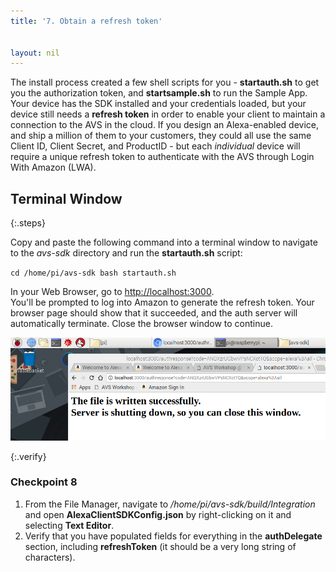 ```yaml
---
title: '7. Obtain a refresh token'


layout: nil
---
```

The install process created a few shell scripts for you - **startauth.sh** to get you the authorization token, and **startsample.sh** to run the Sample App.
Your device has the SDK installed and your credentials loaded, but your device still needs a **refresh token** in order to enable your client to maintain a connection to the AVS in the cloud.  If you design an Alexa-enabled device, and ship a million of them to your customers, they could all use the same Client ID, Client Secret, and ProductID - but each *individual* device will require a unique refresh token to authenticate with the AVS through Login With Amazon (LWA).

## Terminal Window
{:.steps}

Copy and paste the following command into a terminal window to navigate to the *avs-sdk* directory and run the **startauth.sh** script:

`cd /home/pi/avs-sdk
bash startauth.sh`

In your Web Browser, go to [http://localhost:3000](http://localhost:3000).  
You'll be prompted to log into Amazon to generate the refresh token.
Your browser page should show that it succeeded, and the auth server will automatically terminate.  Close the browser window to continue.

![refresh token success](../assets/refresh_token.png)


{:.verify}
### Checkpoint 8

1. From the File Manager, navigate to */home/pi/avs-sdk/build/Integration* and open **AlexaClientSDKConfig.json** by right-clicking on it and selecting **Text Editor**.
2. Verify that you have populated fields for everything in the **authDelegate** section, including **refreshToken** (it should be a very long string of characters).
